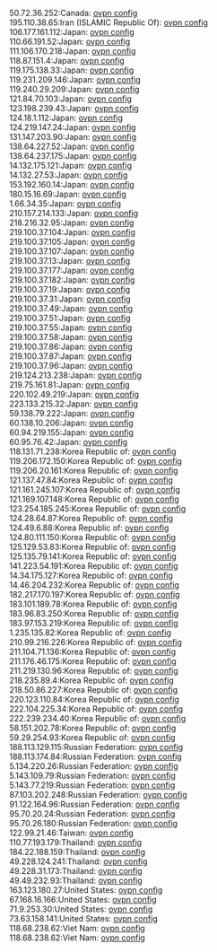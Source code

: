 50.72.36.252:Canada: [ovpn config](vpn/50_72_36_252.ovpn)  
195.110.38.65:Iran (ISLAMIC Republic Of): [ovpn config](vpn/195_110_38_65.ovpn)  
106.177.161.112:Japan: [ovpn config](vpn/106_177_161_112.ovpn)  
110.66.191.52:Japan: [ovpn config](vpn/110_66_191_52.ovpn)  
111.106.170.218:Japan: [ovpn config](vpn/111_106_170_218.ovpn)  
118.87.151.4:Japan: [ovpn config](vpn/118_87_151_4.ovpn)  
119.175.138.33:Japan: [ovpn config](vpn/119_175_138_33.ovpn)  
119.231.209.146:Japan: [ovpn config](vpn/119_231_209_146.ovpn)  
119.240.29.209:Japan: [ovpn config](vpn/119_240_29_209.ovpn)  
121.84.70.103:Japan: [ovpn config](vpn/121_84_70_103.ovpn)  
123.198.239.43:Japan: [ovpn config](vpn/123_198_239_43.ovpn)  
124.18.1.112:Japan: [ovpn config](vpn/124_18_1_112.ovpn)  
124.219.147.24:Japan: [ovpn config](vpn/124_219_147_24.ovpn)  
131.147.203.90:Japan: [ovpn config](vpn/131_147_203_90.ovpn)  
138.64.227.52:Japan: [ovpn config](vpn/138_64_227_52.ovpn)  
138.64.237.175:Japan: [ovpn config](vpn/138_64_237_175.ovpn)  
14.132.175.121:Japan: [ovpn config](vpn/14_132_175_121.ovpn)  
14.132.27.53:Japan: [ovpn config](vpn/14_132_27_53.ovpn)  
153.192.160.14:Japan: [ovpn config](vpn/153_192_160_14.ovpn)  
180.15.16.69:Japan: [ovpn config](vpn/180_15_16_69.ovpn)  
1.66.34.35:Japan: [ovpn config](vpn/1_66_34_35.ovpn)  
210.157.214.133:Japan: [ovpn config](vpn/210_157_214_133.ovpn)  
218.216.32.95:Japan: [ovpn config](vpn/218_216_32_95.ovpn)  
219.100.37.104:Japan: [ovpn config](vpn/219_100_37_104.ovpn)  
219.100.37.105:Japan: [ovpn config](vpn/219_100_37_105.ovpn)  
219.100.37.107:Japan: [ovpn config](vpn/219_100_37_107.ovpn)  
219.100.37.13:Japan: [ovpn config](vpn/219_100_37_13.ovpn)  
219.100.37.177:Japan: [ovpn config](vpn/219_100_37_177.ovpn)  
219.100.37.182:Japan: [ovpn config](vpn/219_100_37_182.ovpn)  
219.100.37.19:Japan: [ovpn config](vpn/219_100_37_19.ovpn)  
219.100.37.31:Japan: [ovpn config](vpn/219_100_37_31.ovpn)  
219.100.37.49:Japan: [ovpn config](vpn/219_100_37_49.ovpn)  
219.100.37.51:Japan: [ovpn config](vpn/219_100_37_51.ovpn)  
219.100.37.55:Japan: [ovpn config](vpn/219_100_37_55.ovpn)  
219.100.37.58:Japan: [ovpn config](vpn/219_100_37_58.ovpn)  
219.100.37.86:Japan: [ovpn config](vpn/219_100_37_86.ovpn)  
219.100.37.87:Japan: [ovpn config](vpn/219_100_37_87.ovpn)  
219.100.37.96:Japan: [ovpn config](vpn/219_100_37_96.ovpn)  
219.124.213.238:Japan: [ovpn config](vpn/219_124_213_238.ovpn)  
219.75.161.81:Japan: [ovpn config](vpn/219_75_161_81.ovpn)  
220.102.49.219:Japan: [ovpn config](vpn/220_102_49_219.ovpn)  
223.133.215.32:Japan: [ovpn config](vpn/223_133_215_32.ovpn)  
59.138.79.222:Japan: [ovpn config](vpn/59_138_79_222.ovpn)  
60.138.10.206:Japan: [ovpn config](vpn/60_138_10_206.ovpn)  
60.94.219.155:Japan: [ovpn config](vpn/60_94_219_155.ovpn)  
60.95.76.42:Japan: [ovpn config](vpn/60_95_76_42.ovpn)  
118.131.71.238:Korea Republic of: [ovpn config](vpn/118_131_71_238.ovpn)  
119.206.172.150:Korea Republic of: [ovpn config](vpn/119_206_172_150.ovpn)  
119.206.20.161:Korea Republic of: [ovpn config](vpn/119_206_20_161.ovpn)  
121.137.47.84:Korea Republic of: [ovpn config](vpn/121_137_47_84.ovpn)  
121.161.245.107:Korea Republic of: [ovpn config](vpn/121_161_245_107.ovpn)  
121.169.107.148:Korea Republic of: [ovpn config](vpn/121_169_107_148.ovpn)  
123.254.185.245:Korea Republic of: [ovpn config](vpn/123_254_185_245.ovpn)  
124.28.64.87:Korea Republic of: [ovpn config](vpn/124_28_64_87.ovpn)  
124.49.6.88:Korea Republic of: [ovpn config](vpn/124_49_6_88.ovpn)  
124.80.111.150:Korea Republic of: [ovpn config](vpn/124_80_111_150.ovpn)  
125.129.53.83:Korea Republic of: [ovpn config](vpn/125_129_53_83.ovpn)  
125.135.79.141:Korea Republic of: [ovpn config](vpn/125_135_79_141.ovpn)  
141.223.54.191:Korea Republic of: [ovpn config](vpn/141_223_54_191.ovpn)  
14.34.175.127:Korea Republic of: [ovpn config](vpn/14_34_175_127.ovpn)  
14.46.204.232:Korea Republic of: [ovpn config](vpn/14_46_204_232.ovpn)  
182.217.170.197:Korea Republic of: [ovpn config](vpn/182_217_170_197.ovpn)  
183.101.189.78:Korea Republic of: [ovpn config](vpn/183_101_189_78.ovpn)  
183.96.83.250:Korea Republic of: [ovpn config](vpn/183_96_83_250.ovpn)  
183.97.153.219:Korea Republic of: [ovpn config](vpn/183_97_153_219.ovpn)  
1.235.135.82:Korea Republic of: [ovpn config](vpn/1_235_135_82.ovpn)  
210.99.216.226:Korea Republic of: [ovpn config](vpn/210_99_216_226.ovpn)  
211.104.71.136:Korea Republic of: [ovpn config](vpn/211_104_71_136.ovpn)  
211.176.46.175:Korea Republic of: [ovpn config](vpn/211_176_46_175.ovpn)  
211.219.130.96:Korea Republic of: [ovpn config](vpn/211_219_130_96.ovpn)  
218.235.89.4:Korea Republic of: [ovpn config](vpn/218_235_89_4.ovpn)  
218.50.86.227:Korea Republic of: [ovpn config](vpn/218_50_86_227.ovpn)  
220.123.110.84:Korea Republic of: [ovpn config](vpn/220_123_110_84.ovpn)  
222.104.225.34:Korea Republic of: [ovpn config](vpn/222_104_225_34.ovpn)  
222.239.234.40:Korea Republic of: [ovpn config](vpn/222_239_234_40.ovpn)  
58.151.202.78:Korea Republic of: [ovpn config](vpn/58_151_202_78.ovpn)  
59.29.254.93:Korea Republic of: [ovpn config](vpn/59_29_254_93.ovpn)  
188.113.129.115:Russian Federation: [ovpn config](vpn/188_113_129_115.ovpn)  
188.113.174.84:Russian Federation: [ovpn config](vpn/188_113_174_84.ovpn)  
5.134.220.26:Russian Federation: [ovpn config](vpn/5_134_220_26.ovpn)  
5.143.109.79:Russian Federation: [ovpn config](vpn/5_143_109_79.ovpn)  
5.143.77.219:Russian Federation: [ovpn config](vpn/5_143_77_219.ovpn)  
87.103.202.248:Russian Federation: [ovpn config](vpn/87_103_202_248.ovpn)  
91.122.164.96:Russian Federation: [ovpn config](vpn/91_122_164_96.ovpn)  
95.70.20.24:Russian Federation: [ovpn config](vpn/95_70_20_24.ovpn)  
95.70.26.180:Russian Federation: [ovpn config](vpn/95_70_26_180.ovpn)  
122.99.21.46:Taiwan: [ovpn config](vpn/122_99_21_46.ovpn)  
110.77.193.179:Thailand: [ovpn config](vpn/110_77_193_179.ovpn)  
184.22.188.159:Thailand: [ovpn config](vpn/184_22_188_159.ovpn)  
49.228.124.241:Thailand: [ovpn config](vpn/49_228_124_241.ovpn)  
49.228.31.173:Thailand: [ovpn config](vpn/49_228_31_173.ovpn)  
49.49.232.93:Thailand: [ovpn config](vpn/49_49_232_93.ovpn)  
163.123.180.27:United States: [ovpn config](vpn/163_123_180_27.ovpn)  
67.168.16.166:United States: [ovpn config](vpn/67_168_16_166.ovpn)  
71.9.253.30:United States: [ovpn config](vpn/71_9_253_30.ovpn)  
73.63.158.141:United States: [ovpn config](vpn/73_63_158_141.ovpn)  
118.68.238.62:Viet Nam: [ovpn config](vpn/118_68_238_62.ovpn)  
118.68.238.62:Viet Nam: [ovpn config](vpn/118_68_238_62.ovpn)  
